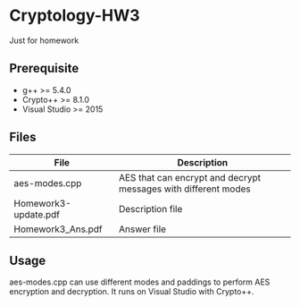 # Cryptology-HW3
Just for homework

## Prerequisite
* g++ >= 5.4.0
* Crypto++ >= 8.1.0
* Visual Studio >= 2015

## Files
| File | Description |
| --- | --- |
| aes-modes.cpp | AES that can encrypt and decrypt messages with different modes |
| Homework3-update.pdf | Description file |
| Homework3_Ans.pdf | Answer file |

## Usage
aes-modes.cpp can use different modes and paddings to perform AES encryption and decryption.
It runs on Visual Studio with Crypto++.
